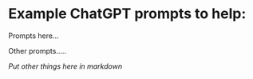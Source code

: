 # Example ChatGPT prompts to help:

Prompts here...

Other prompts.....

*Put other things here in markdown*
